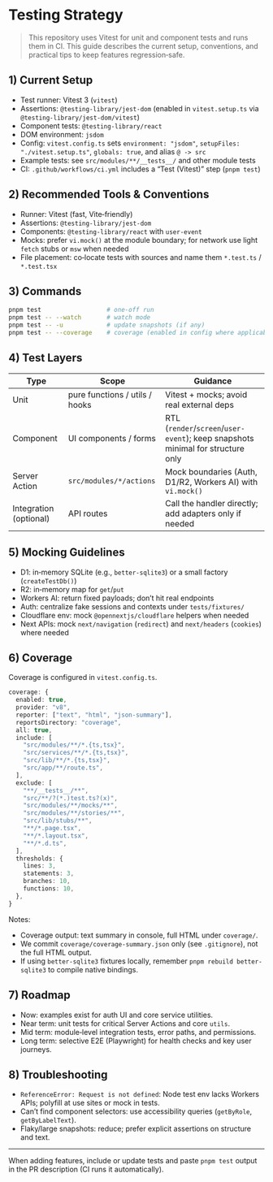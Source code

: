# Testing Strategy

>This repository uses Vitest for unit and component tests and runs them in CI. This guide describes the current setup, conventions, and practical tips to keep features regression‑safe.

## 1) Current Setup
- Test runner: Vitest 3 (`vitest`)
- Assertions: `@testing-library/jest-dom` (enabled in `vitest.setup.ts` via `@testing-library/jest-dom/vitest`)
- Component tests: `@testing-library/react`
- DOM environment: `jsdom`
- Config: `vitest.config.ts` sets `environment: "jsdom"`, `setupFiles: "./vitest.setup.ts"`, `globals: true`, and alias `@ -> src`
- Example tests: see `src/modules/**/__tests__/` and other module tests
- CI: `.github/workflows/ci.yml` includes a “Test (Vitest)” step (`pnpm test`)

## 2) Recommended Tools & Conventions
- Runner: Vitest (fast, Vite‑friendly)
- Assertions: `@testing-library/jest-dom`
- Components: `@testing-library/react` with `user-event`
- Mocks: prefer `vi.mock()` at the module boundary; for network use light `fetch` stubs or `msw` when needed
- File placement: co‑locate tests with sources and name them `*.test.ts` / `*.test.tsx`

## 3) Commands
```bash
pnpm test                  # one‑off run
pnpm test -- --watch       # watch mode
pnpm test -- -u            # update snapshots (if any)
pnpm test -- --coverage    # coverage (enabled in config where applicable)
```

## 4) Test Layers
| Type | Scope | Guidance |
| --- | --- | --- |
| Unit | pure functions / utils / hooks | Vitest + mocks; avoid real external deps |
| Component | UI components / forms | RTL (`render`/`screen`/`user-event`); keep snapshots minimal for structure only |
| Server Action | `src/modules/*/actions` | Mock boundaries (Auth, D1/R2, Workers AI) with `vi.mock()` |
| Integration (optional) | API routes | Call the handler directly; add adapters only if needed |

## 5) Mocking Guidelines
- D1: in‑memory SQLite (e.g., `better-sqlite3`) or a small factory (`createTestDb()`)
- R2: in‑memory map for `get`/`put`
- Workers AI: return fixed payloads; don’t hit real endpoints
- Auth: centralize fake sessions and contexts under `tests/fixtures/`
- Cloudflare env: mock `@opennextjs/cloudflare` helpers when needed
- Next APIs: mock `next/navigation` (`redirect`) and `next/headers` (`cookies`) where needed

## 6) Coverage
Coverage is configured in `vitest.config.ts`.

```ts
coverage: {
  enabled: true,
  provider: "v8",
  reporter: ["text", "html", "json-summary"],
  reportsDirectory: "coverage",
  all: true,
  include: [
    "src/modules/**/*.{ts,tsx}",
    "src/services/**/*.{ts,tsx}",
    "src/lib/**/*.{ts,tsx}",
    "src/app/**/route.ts",
  ],
  exclude: [
    "**/__tests__/**",
    "src/**/?(*.)test.ts?(x)",
    "src/modules/**/mocks/**",
    "src/modules/**/stories/**",
    "src/lib/stubs/**",
    "**/*.page.tsx",
    "**/*.layout.tsx",
    "**/*.d.ts",
  ],
  thresholds: {
    lines: 3,
    statements: 3,
    branches: 10,
    functions: 10,
  },
}
```

Notes:
- Coverage output: text summary in console, full HTML under `coverage/`.
- We commit `coverage/coverage-summary.json` only (see `.gitignore`), not the full HTML output.
- If using `better-sqlite3` fixtures locally, remember `pnpm rebuild better-sqlite3` to compile native bindings.

## 7) Roadmap
- Now: examples exist for auth UI and core service utilities.
- Near term: unit tests for critical Server Actions and core `utils`.
- Mid term: module‑level integration tests, error paths, and permissions.
- Long term: selective E2E (Playwright) for health checks and key user journeys.

## 8) Troubleshooting
- `ReferenceError: Request is not defined`: Node test env lacks Workers APIs; polyfill at use sites or mock in tests.
- Can’t find component selectors: use accessibility queries (`getByRole`, `getByLabelText`).
- Flaky/large snapshots: reduce; prefer explicit assertions on structure and text.

---

When adding features, include or update tests and paste `pnpm test` output in the PR description (CI runs it automatically).

